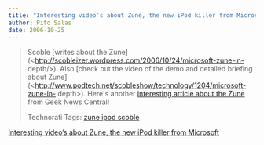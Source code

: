 ```yaml
---
title: "Interesting video’s about Zune, the new iPod killer from Microsoft"
author: Pito Salas
date: 2006-10-25
---
```



>
> Scoble [writes about the
> Zune](<http://scobleizer.wordpress.com/2006/10/24/microsoft-zune-in-
> depth/>). Also [check out the video of the demo and detailed briefing about
> Zune](<http://www.podtech.net/scobleshow/technology/1204/microsoft-zune-in-
> depth>). Here's another [interesting article about the
> Zune](<http://www.geeknewscentral.com/archives/006512.html>) from Geek News
> Central!
>
> Technorati Tags: [zune ipod
> scoble](<http://technorati.com/tag/zune%20ipod%20scoble>)


[Interesting video’s about Zune, the new iPod killer from Microsoft](None)
